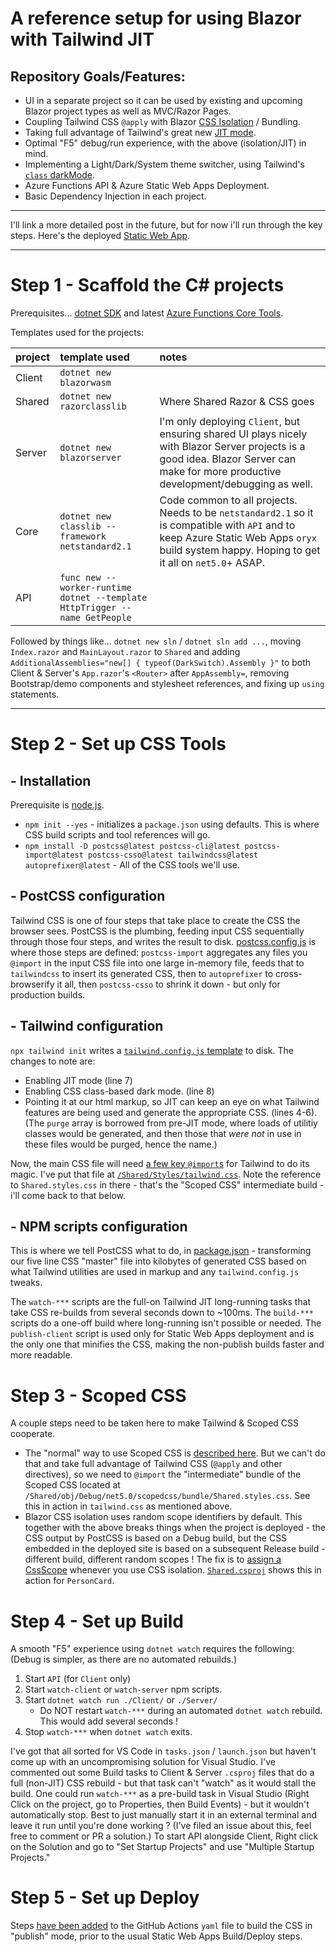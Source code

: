 # A reference setup for using Blazor with Tailwind JIT

## Repository Goals/Features:

* UI in a separate project so it can be used by existing and upcoming Blazor project types as well as MVC/Razor Pages.
* Coupling Tailwind CSS `@apply` with Blazor [CSS Isolation](https://docs.microsoft.com/en-us/aspnet/core/blazor/components/css-isolation) / Bundling.
* Taking full advantage of Tailwind's great new [JIT mode](https://tailwindcss.com/docs/just-in-time-mode).
* Optimal "F5" debug/run experience, with the above (isolation/JIT) in mind.
* Implementing a Light/Dark/System theme switcher, using Tailwind's [`class` darkMode](https://tailwindcss.com/docs/dark-mode#toggling-dark-mode-manually).
* Azure Functions API & Azure Static Web Apps Deployment.
* Basic Dependency Injection in each project.

---

I'll link a more detailed post in the future, but for now i'll run through the key steps.  Here's the deployed [Static Web App](https://polite-sky-006af1d1e.azurestaticapps.net/).

---

# Step 1 - Scaffold the C# projects

Prerequisites... [dotnet SDK](https://dotnet.microsoft.com/download/dotnet/5.0) and latest [Azure Functions Core Tools](https://docs.microsoft.com/en-us/azure/azure-functions/functions-develop-local).

Templates used for the projects:

| project | template used                                                              | notes                                                                                                                                                                                           |
| :------ | :------------------------------------------------------------------------- | :---------------------------------------------------------------------------------------------------------------------------------------------------------------------------------------------- |
| Client  | `dotnet new blazorwasm`                                                    |                                                                                                                                                                                                 |
| Shared  | `dotnet new razorclasslib`                                                 | Where Shared Razor & CSS goes                                                                                                                                                                   |
| Server  | `dotnet new blazorserver`                                                  | I'm only deploying `Client`, but ensuring shared UI plays nicely with Blazor Server projects is a good idea.  Blazor Server can make for more productive development/debugging as well.         |
| Core    | `dotnet new classlib --framework netstandard2.1`                           | Code common to all projects.  Needs to be `netstandard2.1` so it is compatible with `API` and to keep Azure Static Web Apps `oryx` build system happy.  Hoping to get it all on `net5.0`+ ASAP. |
| API     | `func new --worker-runtime dotnet --template HttpTrigger --name GetPeople` |                                                                                                                                                                                                 |

Followed by things like... `dotnet new sln` / `dotnet sln add ...`, moving `Index.razor` and  `MainLayout.razor` to `Shared` and adding `AdditionalAssemblies="new[] { typeof(DarkSwitch).Assembly }"` to both Client & Server's `App.razor`'s `<Router>` after `AppAssembly=`, removing Bootstrap/demo components and stylesheet references, and fixing up `using` statements.

---

# Step 2 - Set up CSS Tools

## - Installation

Prerequisite is [node.js](https://nodejs.org/en/download/).

* `npm init --yes` - initializes a `package.json` using defaults.  This is where CSS build scripts and tool references will go.
* `npm install -D postcss@latest postcss-cli@latest postcss-import@latest postcss-csso@latest tailwindcss@latest autoprefixer@latest` - All of the CSS tools we'll use.
  
## - PostCSS configuration

Tailwind CSS is one of four steps that take place to create the CSS the browser sees.  PostCSS is the plumbing, feeding input CSS sequentially through those four steps, and writes the result to disk.  [postcss.config.js](https://github.com/McNerdius/TailBlazor/blob/main/postcss.config.js) is where those steps are defined: `postcss-import` aggregates any files you `@import` in the input CSS file into one large in-memory file, feeds that to `tailwindcss` to insert its generated CSS, then to `autoprefixer` to cross-browserify it all, then `postcss-csso` to shrink it down - but only for production builds.

## - Tailwind configuration

`npx tailwind init` writes a [`tailwind.config.js` template](https://github.com/McNerdius/TailBlazor/blob/main/tailwind.config.js) to disk.  The changes to note are:
  
  * Enabling JIT mode (line 7)
  * Enabling CSS class-based dark mode. (line 8)
  * Pointing it at our html markup, so JIT can keep an eye on what Tailwind features are being used and generate the appropriate CSS.  (lines 4-6).  (The `purge` array is borrowed from pre-JIT mode, where loads of utilitiy classes would be generated, and then those that *were not* in use in these files would be purged, hence the name.)
  
  Now, the main CSS file will need [a few key `@import`s](https://tailwindcss.com/docs/installation#include-tailwind-in-your-css) for Tailwind to do its magic.  I've put that file at [`/Shared/Styles/tailwind.css`](https://github.com/McNerdius/TailBlazor/blob/main/Shared/Styles/tailwind.css).  Note the reference to `Shared.styles.css` in there - that's the "Scoped CSS" intermediate build - i'll come back to that below.

## - NPM scripts configuration

This is where we tell PostCSS what to do, in [package.json](https://github.com/McNerdius/TailBlazor/blob/main/package.json#L13) - transforming our five line CSS "master" file into kilobytes of generated CSS based on what Tailwind utilities are used in markup and any `tailwind.config.js` tweaks.

The `watch-***` scripts are the full-on Tailwind JIT long-running tasks that take CSS re-builds from several seconds down to ~100ms.  The `build-***` scripts do a one-off build where long-running isn't possible or needed.  The `publish-client` script is used only for Static Web Apps deployment and is the only one that minifies the CSS, making the non-publish builds faster and more readable.

# Step 3 - Scoped CSS

A couple steps need to be taken here to make Tailwind & Scoped CSS cooperate.

* The "normal" way to use Scoped CSS is [described here](https://docs.microsoft.com/en-us/aspnet/core/blazor/components/css-isolation?view=aspnetcore-5.0#css-isolation-bundling).  But we can't do that and take full advantage of Tailwind CSS (`@apply` and other directives), so we need to `@import` the "intermediate" bundle of the Scoped CSS located at `/Shared/obj/Debug/net5.0/scopedcss/bundle/Shared.styles.css`.  See this in action in `tailwind.css` as mentioned above.
* Blazor CSS isolation uses random scope identifiers by default.  This together with the above breaks things when the project is deployed - the CSS output by PostCSS is based on a Debug build, but the CSS embedded in the deployed site is based on a subsequent Release build - different build, different random scopes !  The fix is to [assign a CssScope](https://docs.microsoft.com/en-us/aspnet/core/blazor/components/css-isolation?view=aspnetcore-5.0#css-isolation-configuration) whenever you use CSS isolation.  [`Shared.csproj`](https://github.com/McNerdius/TailBlazor/blob/main/Shared/Shared.csproj#L17) shows this in action for `PersonCard`.

# Step 4 - Set up Build

A smooth "F5" experience using `dotnet watch` requires the following: (Debug is simpler, as there are no automated rebuilds.)

1) Start `API` (for `Client` only)
2) Start `watch-client` or `watch-server` npm scripts.
3) Start `dotnet watch run ./Client/` or `./Server/`
   * Do NOT restart `watch-***` during an automated `dotnet watch` rebuild.  This would add several seconds !
4) Stop `watch-***` when `dotnet watch` exits.
   
I've got that all sorted for VS Code in `tasks.json` / `launch.json` but haven't come up with an uncompromising solution for Visual Studio.  I've commented out some Build tasks to Client & Server `.csproj` files that do a full (non-JIT) CSS rebuild - but that task can't "watch" as it would stall the build.  One could run `watch-***` as a pre-build task in Visual Studio (Right Click on the project, go to Properties, then Build Events) - but it wouldn't automatically stop.  Best to just manually start it in an external terminal and leave it run until you're done working ?  (I've filed an issue about this, feel free to comment or PR a solution.) To start API alongside Client, Right click on the Solution and go to "Set Startup Projects" and use "Multiple Startup Projects."

# Step 5 - Set up Deploy

Steps [have been added](https://github.com/McNerdius/TailBlazor/blob/main/.github/workflows/azure-static-web-apps-polite-sky-006af1d1e.yml#L23) to the GitHub Actions `yaml` file to build the CSS in "publish" mode, prior to the usual Static Web Apps Build/Deploy steps.